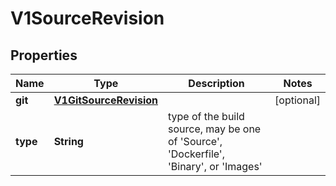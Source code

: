 
# V1SourceRevision

## Properties
Name | Type | Description | Notes
------------ | ------------- | ------------- | -------------
**git** | [**V1GitSourceRevision**](V1GitSourceRevision.md) |  |  [optional]
**type** | **String** | type of the build source, may be one of &#39;Source&#39;, &#39;Dockerfile&#39;, &#39;Binary&#39;, or &#39;Images&#39; | 



